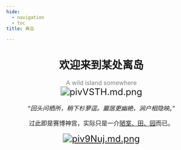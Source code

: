 ```yaml
---
hide:
  - navigation
  - toc
title: 离岛

---
```


# <center>欢迎来到某处离岛</center>

<center><font size=3><font color = gray>A wild island somewhere</font></center>

<center><img src="https://s11.ax1x.com/2024/01/03/pivVSTH.md.png" alt="pivVSTH.md.png" style="zoom:150%;" />

“*回头问栖所，稍下杉萝逕。巖居更幽絶，涧户相隐映*。”

过此即是赛博神宫，实际只是一介[陋室、田、园](HelloNavi.md)而已。

[<img src="https://s11.ax1x.com/2024/01/03/piv9Nuj.md.png" alt="piv9Nuj.md.png" style="zoom:150%;" />](HelloNavi.md)

</center>
